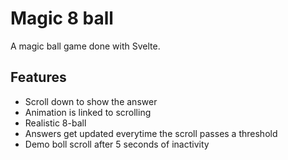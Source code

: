 # Magic 8 ball

A magic ball game done with Svelte.

## Features

- Scroll down to show the answer
- Animation is linked to scrolling
- Realistic 8-ball
- Answers get updated everytime the scroll passes a threshold
- Demo boll scroll after 5 seconds of inactivity

